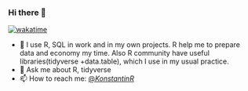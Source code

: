 ### Hi there 👋

[![wakatime](https://wakatime.com/badge/user/3ce12d46-5e34-466d-8eed-a7b1e0e22f63.svg)](https://wakatime.com/@3ce12d46-5e34-466d-8eed-a7b1e0e22f63)

- 🌱 I use R, SQL in work and in my own projects. R help me to prepare data and economy my time. Also R community have useful libraries(tidyverse +data.table), which 
I use in my usual practice.
- 💬 Ask me about R, tidyverse
- 📫 How to reach me: [@_KonstantinR_](https://twitter.com/_KonstantinR_)
